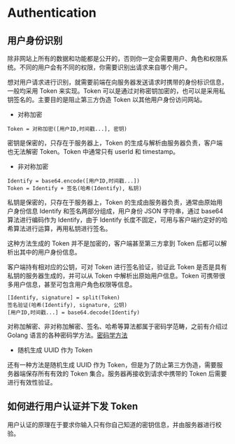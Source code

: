 # Authentication

## 用户身份识别

除非网站上所有的数据和功能都是公开的，否则你一定会需要用户、角色和权限系统。不同的用户会有不同的权限，你需要识别出请求来自哪个用户。

想对用户请求进行识别，就需要前端在向服务器发送请求时携带的身份标识信息，一般均采用 Token 来实现。Token 可以是通过对称密钥加密的，也可以是采用私钥签名的。主要目的是阻止第三方伪造 Token 以其他用户身份访问网站。

* 对称加密

```
Token = 对称加密([用户ID,时间戳...], 密钥)
```

密钥是保密的，只存在于服务器上，Token 的生成与解析由服务器负责，客户端也无法解密 Token。Token 中通常只有 userId 和 timestamp。

* 非对称加密

```
Identify = base64.encode([用户ID,时间戳...])
Token = Identify + 签名(哈希(Identify), 私钥)
```

私钥是保密的，只存在于服务器上，Token 的生成由服务器负责，通常由原始用户身份信息 Identify 和签名两部分组成，用户身份 JSON 字符串，通过 base64 算法进行编码作为 Identify，由于 Identify 长度不固定，可用与客户端约定好的哈希算法进行运算，再用私钥进行签名。

这种方法生成的 Token 并不是加密的，客户端甚至第三方拿到 Token 后都可以解析出其中的用户身份信息。

客户端持有相对应的公钥，可对 Token 进行签名验证，验证此 Token 是否是具有私钥的服务器生成的，并可以从 Token 中解析出原始用户信息。Token 可携带很多用户信息，甚至可包含用户角色权限等信息。

```
[Identify, signature] = split(Token)
签名验证(哈希(Identify), signature, 公钥)
[用户ID,时间戳...] = base64.decode(Identify)
```

对称加解密、非对称加解密、签名、哈希等算法都属于密码学范畴，之前有介绍过 Golang 语言的各种密码学方法。[密码学方法](https://huoyijie.cn/gitbooks/writing-a-cloud-encrypting-file-system-with-golang-and-FUSE/latest/crypto.html)

* 随机生成 UUID 作为 Token

还有一种方法是随机生成 UUID 作为 Token，但是为了防止第三方伪造，需要服务器端保存所有有效的 Token 集合。服务器再接收到请求中携带的 Token 后需要进行有效性验证。

## 如何进行用户认证并下发 Token

用户认证的原理在于要求你输入只有你自己知道的密钥信息，并由服务器进行校验。